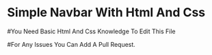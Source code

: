 

# Simple Navbar With Html And Css 


#You Need Basic Html And Css Knowledge To Edit This File


#For Any Issues You Can Add A Pull Request.

